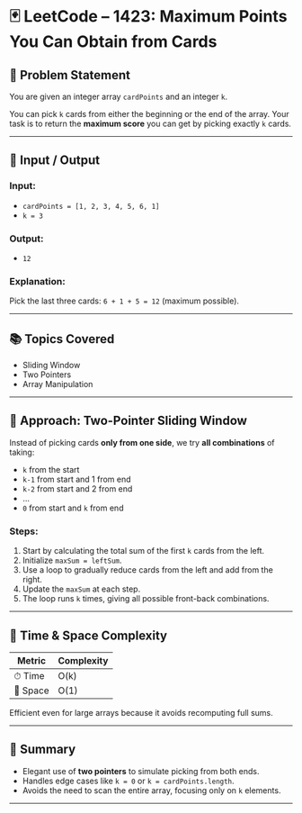 # 🃏 LeetCode – 1423: Maximum Points You Can Obtain from Cards

## 🧠 Problem Statement

You are given an integer array `cardPoints` and an integer `k`.

You can pick `k` cards from either the beginning or the end of the array. Your task is to return the **maximum score** you can get by picking exactly `k` cards.

---

## 🔢 Input / Output

### Input:
- `cardPoints = [1, 2, 3, 4, 5, 6, 1]`
- `k = 3`

### Output:
- `12`

### Explanation:
Pick the last three cards: `6 + 1 + 5 = 12` (maximum possible).

---

## 📚 Topics Covered

- Sliding Window
- Two Pointers
- Array Manipulation

---

## 🚀 Approach: Two-Pointer Sliding Window

Instead of picking cards **only from one side**, we try **all combinations** of taking:
- `k` from the start
- `k-1` from start and 1 from end
- `k-2` from start and 2 from end
- ...
- `0` from start and `k` from end

### Steps:

1. Start by calculating the total sum of the first `k` cards from the left.
2. Initialize `maxSum = leftSum`.
3. Use a loop to gradually reduce cards from the left and add from the right.
4. Update the `maxSum` at each step.
5. The loop runs `k` times, giving all possible front-back combinations.

---

## 🧮 Time & Space Complexity

| Metric | Complexity |
|--------|------------|
| ⏱ Time | O(k) |
| 🧠 Space | O(1) |

Efficient even for large arrays because it avoids recomputing full sums.

---

## 📝 Summary

- Elegant use of **two pointers** to simulate picking from both ends.
- Handles edge cases like `k = 0` or `k = cardPoints.length`.
- Avoids the need to scan the entire array, focusing only on `k` elements.

---



